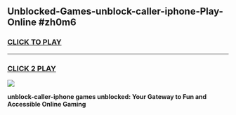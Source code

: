 
## Unblocked-Games-unblock-caller-iphone-Play-Online #zh0m6
<h3>
<a href="https://news.freeplayer.one?title=unblock-caller-iphone&ref=3">CLICK TO PLAY</a></h3>
<hr>

<h3>
<a href="https://news.freeplayer.one?title=unblock-caller-iphone&ref=3">CLICK 2 PLAY</a>
  
</h3>

<a href="https://news.freeplayer.one?title=unblock-caller-iphone&ref=3"><img src="https://clearcache.store/games.png"></a>


**unblock-caller-iphone games unblocked: Your Gateway to Fun and Accessible Online Gaming**
